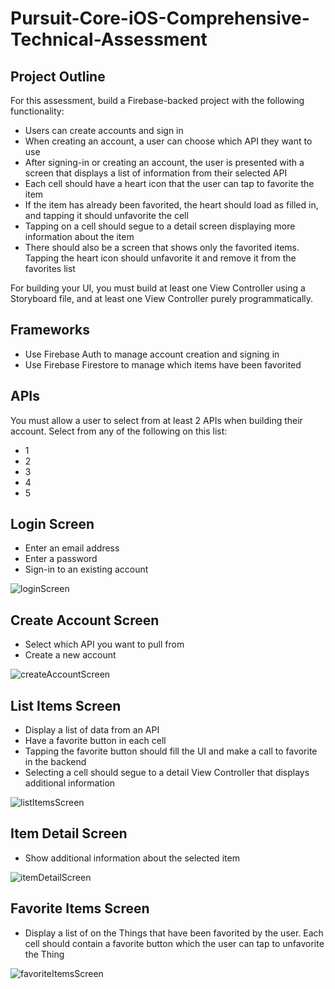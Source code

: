 # Pursuit-Core-iOS-Comprehensive-Technical-Assessment

## Project Outline

For this assessment, build a Firebase-backed project with the following functionality:

- Users can create accounts and sign in
- When creating an account, a user can choose which API they want to use
- After signing-in or creating an account, the user is presented with a screen that displays a list of information from their selected API
- Each cell should have a heart icon that the user can tap to favorite the item
- If the item has already been favorited, the heart should load as filled in, and tapping it should unfavorite the cell
- Tapping on a cell should segue to a detail screen displaying more information about the item
- There should also be a screen that shows only the favorited items.  Tapping the heart icon should unfavorite it and remove it from the favorites list

For building your UI, you must build at least one View Controller using a Storyboard file, and at least one View Controller purely programmatically.

## Frameworks

- Use Firebase Auth to manage account creation and signing in
- Use Firebase Firestore to manage which items have been favorited

## APIs

You must allow a user to select from at least 2 APIs when building their account.  Select from any of the following on this list:

- 1
- 2
- 3
- 4
- 5

## Login Screen

- Enter an email address
- Enter a password
- Sign-in to an existing account

![loginScreen](./images/loginScreen.png)

## Create Account Screen

- Select which API you want to pull from
- Create a new account

![createAccountScreen](./images/createAccountScreen.png)

## List Items Screen

- Display a list of data from an API
- Have a favorite button in each cell
- Tapping the favorite button should fill the UI and make a call to favorite in the backend
- Selecting a cell should segue to a detail View Controller that displays additional information

![listItemsScreen](./images/listItemsScreen.png)

## Item Detail Screen

- Show additional information about the selected item

![itemDetailScreen](./images/itemDetailScreen.png)

## Favorite Items Screen

- Display a list of on the Things that have been favorited by the user.  Each cell should contain a favorite button which the user can tap to unfavorite the Thing

![favoriteItemsScreen](./images/favoriteItemsScreen.png)
